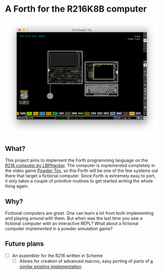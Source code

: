 # A Forth for the R216K8B computer

![Screenshot](screenshot.png)

## What?
This project aims to implement the Forth programming language on the
[R216 computer by LBPHacker](https://lbphacker.pw/powdertoy/R216/manual.md).  The
computer is implemented completely in the video game [Powder
Toy](https://powdertoy.co.uk/), so this Forth will be one of the few
systems out there that target a fictional computer.  Since Forth is
extremely easy to port, it only takes a couple of primitive routines
to get started writing the whole thing again.

## Why?
Fictional computers are great.  One can learn a lot from both
implementing and playing around with them.  But when was the last time
you saw a fictional computer with an interactive REPL?  What about a
fictional computer implemented in a powder simulation game?

## Future plans
- [ ] An assembler for the R216 written in Scheme
  - [ ] Allows for creation of advanced macros, easy porting of
        parts of [a similar existing implementation](https://github.com/siraben/zkeme80/blob/master/src/forth.scm)
